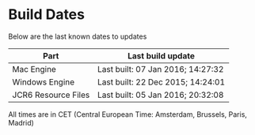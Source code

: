 # Build Dates

Below are the last known dates to updates

Part | Last build update
-----|-----
Mac Engine | Last built: 07 Jan 2016; 14:27:32
Windows Engine | Last built: 22 Dec 2015; 14:24:01
JCR6 Resource Files | Last built: 05 Jan 2016; 20:32:08
All times are in CET (Central European Time: Amsterdam, Brussels, Paris, Madrid)



